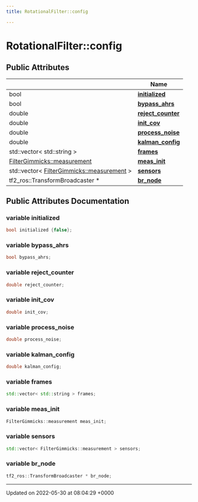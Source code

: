 ```yaml
---
title: RotationalFilter::config

---
```


# RotationalFilter::config





## Public Attributes

|                | Name           |
| -------------- | -------------- |
| bool | **[initialized](/medusa_base/api/markdown/medusa_nav/sensor_fusion/Classes/structRotationalFilter_1_1config/#variable-initialized)**  |
| bool | **[bypass_ahrs](/medusa_base/api/markdown/medusa_nav/sensor_fusion/Classes/structRotationalFilter_1_1config/#variable-bypass-ahrs)**  |
| double | **[reject_counter](/medusa_base/api/markdown/medusa_nav/sensor_fusion/Classes/structRotationalFilter_1_1config/#variable-reject-counter)**  |
| double | **[init_cov](/medusa_base/api/markdown/medusa_nav/sensor_fusion/Classes/structRotationalFilter_1_1config/#variable-init-cov)**  |
| double | **[process_noise](/medusa_base/api/markdown/medusa_nav/sensor_fusion/Classes/structRotationalFilter_1_1config/#variable-process-noise)**  |
| double | **[kalman_config](/medusa_base/api/markdown/medusa_nav/sensor_fusion/Classes/structRotationalFilter_1_1config/#variable-kalman-config)**  |
| std::vector< std::string > | **[frames](/medusa_base/api/markdown/medusa_nav/sensor_fusion/Classes/structRotationalFilter_1_1config/#variable-frames)**  |
| [FilterGimmicks::measurement](/medusa_base/api/markdown/medusa_nav/sensor_fusion/Classes/structFilterGimmicks_1_1measurement/) | **[meas_init](/medusa_base/api/markdown/medusa_nav/sensor_fusion/Classes/structRotationalFilter_1_1config/#variable-meas-init)**  |
| std::vector< [FilterGimmicks::measurement](/medusa_base/api/markdown/medusa_nav/sensor_fusion/Classes/structFilterGimmicks_1_1measurement/) > | **[sensors](/medusa_base/api/markdown/medusa_nav/sensor_fusion/Classes/structRotationalFilter_1_1config/#variable-sensors)**  |
| tf2_ros::TransformBroadcaster * | **[br_node](/medusa_base/api/markdown/medusa_nav/sensor_fusion/Classes/structRotationalFilter_1_1config/#variable-br-node)**  |

## Public Attributes Documentation

### variable initialized

```cpp
bool initialized {false};
```


### variable bypass_ahrs

```cpp
bool bypass_ahrs;
```


### variable reject_counter

```cpp
double reject_counter;
```


### variable init_cov

```cpp
double init_cov;
```


### variable process_noise

```cpp
double process_noise;
```


### variable kalman_config

```cpp
double kalman_config;
```


### variable frames

```cpp
std::vector< std::string > frames;
```


### variable meas_init

```cpp
FilterGimmicks::measurement meas_init;
```


### variable sensors

```cpp
std::vector< FilterGimmicks::measurement > sensors;
```


### variable br_node

```cpp
tf2_ros::TransformBroadcaster * br_node;
```


-------------------------------

Updated on 2022-05-30 at 08:04:29 +0000
